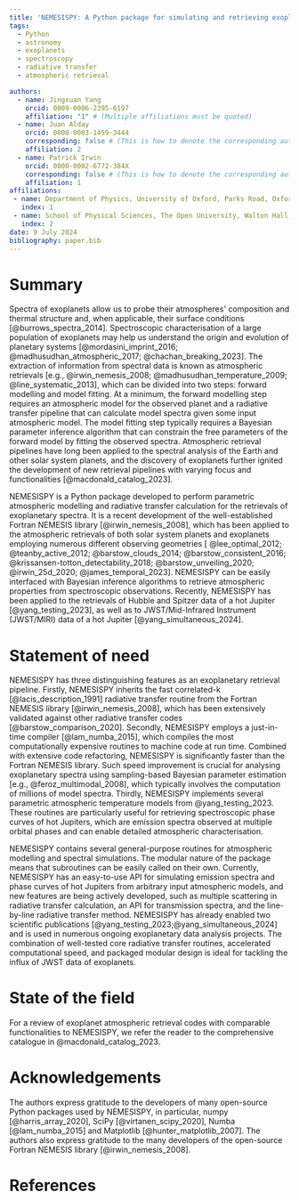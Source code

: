 ```yaml
---
title: 'NEMESISPY: A Python package for simulating and retrieving exoplanetary spectra'
tags:
  - Python
  - astronomy
  - exoplanets
  - spectroscopy
  - radiative transfer
  - atmospheric retrieval

authors:
  - name: Jingxuan Yang
    orcid: 0009-0006-2395-6197
    affiliation: "1" # (Multiple affiliations must be quoted)
  - name: Juan Alday
    orcid: 0000-0003-1459-3444
    corresponding: false # (This is how to denote the corresponding author)
    affiliation: 2
  - name: Patrick Irwin
    orcid: 0000-0002-6772-384X
    corresponding: false # (This is how to denote the corresponding author)
    affiliation: 1
affiliations:
 - name: Department of Physics, University of Oxford, Parks Road, Oxford OX1 3PU, UK
   index: 1
 - name: School of Physical Sciences, The Open University, Walton Hall, Milton Keynes MK7 6AA, UK
   index: 2
date: 9 July 2024
bibliography: paper.bib
---
```

# Summary

Spectra of exoplanets allow us to probe their atmospheres' composition and thermal structure and, when applicable, their surface conditions [@burrows_spectra_2014]. Spectroscopic characterisation of a large population of exoplanets may help us understand the origin and evolution of planetary systems [@mordasini_imprint_2016; @madhusudhan_atmospheric_2017; @chachan_breaking_2023]. The extraction of information from spectral data is known as atmospheric retrievals [e.g., @irwin_nemesis_2008; @madhusudhan_temperature_2009; @line_systematic_2013], which can be divided into two steps: forward modelling and model fitting. At a minimum, the forward modelling step requires an atmospheric model for the observed planet and a radiative transfer pipeline that can calculate model spectra given some input atmospheric model. The model fitting step typically requires a Bayesian parameter inference algorithm that can constrain the free parameters of the forward model by fitting the observed spectra. Atmospheric retrieval pipelines have long been applied to the spectral analysis of the Earth and other solar system planets, and the discovery of exoplanets further ignited the development of new retrieval pipelines with varying focus and functionalities [@macdonald_catalog_2023].

NEMESISPY is a Python package developed to perform parametric atmospheric modelling and radiative transfer calculation for the retrievals of exoplanetary spectra. It is a recent development of the well-established Fortran NEMESIS library [@irwin_nemesis_2008], which has been applied to the atmospheric retrievals of both solar system planets and exoplanets employing numerous different observing geometries [ @lee_optimal_2012; @teanby_active_2012; @barstow_clouds_2014; @barstow_consistent_2016; @krissansen-totton_detectability_2018; @barstow_unveiling_2020; @irwin_25d_2020; @james_temporal_2023]. NEMESISPY can be easily interfaced with Bayesian inference algorithms to retrieve atmospheric properties from spectroscopic observations. Recently, NEMESISPY has been applied to the retrievals of Hubble and Spitzer data of a hot Jupiter [@yang_testing_2023], as well as to JWST/Mid-Infrared Instrument (JWST/MIRI) data of a hot Jupiter [@yang_simultaneous_2024].

# Statement of need

NEMESISPY has three distinguishing features as an exoplanetary retrieval pipeline. Firstly, NEMESISPY inherits the fast correlated-k [@lacis_description_1991] radiative transfer routine from the Fortran NEMESIS library [@irwin_nemesis_2008], which has been extensively validated against other radiative transfer codes [@barstow_comparison_2020]. Secondly, NEMESISPY employs a just-in-time compiler [@lam_numba_2015], which compiles the most computationally expensive routines to machine code at run time. Combined with extensive code refactoring, NEMESISPY is significantly faster than the Fortran NEMESIS library. Such speed improvement is crucial for analysing exoplanetary spectra using sampling-based Bayesian parameter estimation [e.g., @feroz_multimodal_2008], which typically involves the computation of millions of model spectra. Thirdly, NEMESISPY implements several parametric atmospheric temperature models from @yang_testing_2023. These routines are particularly useful for retrieving spectroscopic phase curves of hot Jupiters, which are emission spectra observed at multiple orbital phases and can enable detailed atmospheric characterisation.

NEMESISPY contains several general-purpose routines for atmospheric modelling and spectral simulations. The modular nature of the package means that subroutines can be easily called on their own. Currently, NEMESISPY has an easy-to-use API for simulating emission spectra and phase curves of hot Jupiters from arbitrary input atmospheric models, and new features are being actively developed, such as multiple scattering in radiative transfer calculation, an API for transmission spectra, and the line-by-line radiative transfer method. NEMESISPY has already enabled two scientific publications [@yang_testing_2023;@yang_simultaneous_2024] and is used in numerous ongoing exoplanetary data analysis projects. The combination of well-tested core radiative transfer routines, accelerated computational speed, and packaged modular design is ideal for tackling the influx of JWST data of exoplanets.

# State of the field

For a review of exoplanet atmospheric retrieval codes with comparable functionalities to NEMESISPY, we refer the reader to the comprehensive catalogue in @macdonald_catalog_2023.

# Acknowledgements

The authors express gratitude to the developers of many open-source Python packages used by NEMESISPY, in particular, numpy [@harris_array_2020], SciPy [@virtanen_scipy_2020], Numba [@lam_numba_2015] and Matplotlib [@hunter_matplotlib_2007]. The authors also express gratitude to the many developers of the open-source Fortran NEMESIS library [@irwin_nemesis_2008].

# References
